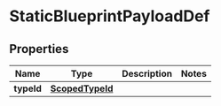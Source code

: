 

# StaticBlueprintPayloadDef


## Properties

| Name | Type | Description | Notes |
|------------ | ------------- | ------------- | -------------|
|**typeId** | [**ScopedTypeId**](ScopedTypeId.md) |  |  |



